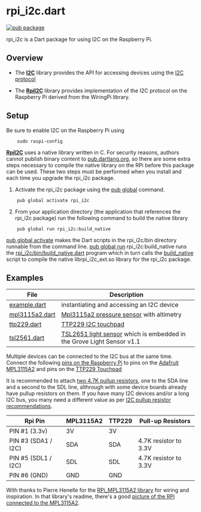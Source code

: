 # rpi_i2c.dart

[![pub package](https://img.shields.io/pub/v/rpi_i2c.svg)](https://pub.dartlang.org/packages/rpi_i2c)

rpi_i2c is a Dart package for using I2C on the Raspberry Pi.

## Overview

 * The [__I2C__](lib/i2c.dart) library provides the API for accessing devices
   using the [I2C protocol](https://en.wikipedia.org/wiki/I%C2%B2C)

 * The [__RpiI2C__](lib/rpi_i2c.dart) library provides implementation of
   the I2C protocol on the Raspberry Pi derived from the WiringPi library.

## Setup

Be sure to enable I2C on the Raspberry Pi using
```
    sudo raspi-config
```

[__RpiI2C__](lib/rpi_i2c.dart) uses a native library written in C.
For security reasons, authors cannot publish binary content
to [pub.dartlang.org](https://pub.dartlang.org/), so there are some extra
steps necessary to compile the native library on the RPi before this package
can be used. These two steps must be performed when you install and each time
you upgrade the rpi_i2c package.

1) Activate the rpi_i2c package using the
[pub global](https://www.dartlang.org/tools/pub/cmd/pub-global.html) command.
```
    pub global activate rpi_i2c
```

2) From your application directory (the application that references
the rpi_i2c package) run the following command to build the native library
```
    pub global run rpi_i2c:build_native
```

[pub global activate](https://www.dartlang.org/tools/pub/cmd/pub-global.html#activating-a-package)
makes the Dart scripts in the rpi_i2c/bin directory runnable
from the command line.
[pub global run](https://www.dartlang.org/tools/pub/cmd/pub-global.html#running-a-script)
rpi_i2c:build_native runs the [rpi_i2c/bin/build_native.dart](bin/build_native.dart)
program which in turn calls the [build_native](lib/src/native/build_native) script
to compile the native librpi_i2c_ext.so library for the rpi_i2c package.

## Examples
| File                                     | Description |
| ----                                     | ----------- |
| [example.dart](example/example.dart)     | instantiating and accessing an I2C device
| [mpl3115a2.dart](example/mpl3115a2.dart) | [Mpl3115a2 pressure sensor](https://www.nxp.com/docs/en/data-sheet/MPL3115A2.pdf) with altimetry
| [ttp229.dart](example/ttp229.dart)       | [TTP229 I2C touchpad](https://www.tontek.com.tw/uploads/product/106/TTP229-LSF_V1.0_EN.pdf)
| [tsl2561.dart](example/tsl2561.dart)     | [TSL2651 light sensor](https://ams.com/en/tsl2561) which is embedded in the Grove Light Sensor v1.1

Multiple devices can be connected to the I2C bus at the same time.
Connect the following [pins on the Raspberry Pi](https://www.raspberrypi.org/documentation/usage/gpio/)
to pins on the [Adafruit MPL3115A2](https://www.adafruit.com/product/1893)
and pins on the [TTP229 Touchpad](https://robotdyn.com/16-keys-capacitive-touch-ttp229-i2c-module.html)

It is recommended to attach
[two 4.7K pullup resistors](https://learn.sparkfun.com/tutorials/i2c/i2c-at-the-hardware-level),
one to the SDA line and a second to the SDL line,
althrough with some device boards already have pullup resistors on them.
If you have many I2C devices and/or a long I2C bus, you many need a different value
as per [I2C pullup resistor recommendations](https://www.google.com/search?q=i2c+pullup+resistor).

| Rpi Pin              | MPL3115A2 | TTP229    | Pull-up Resistors       |
| -------------------- | --------- |---------- | ----------------------- |
| PIN #1 (3.3v)        | 3V        | 3V        |                         |
| PIN #3 (SDA1 / I2C)  | SDA       | SDA       | 4.7K resistor to 3.3V   |
| PIN #5 (SDL1 / I2C)  | SDL       | SDL       | 4.7K resistor to 3.3V   |
| PIN #6 (GND)         | GND       | GND       |                         |

With thanks to Pierre Henelle for the [RPi_MPL3115A2 library](https://github.com/phenelle/RPi_MPL3115A2)
for wiring and inspiration. In that library's readme, there's a good
[picture of the RPi connected to the MPL3115A2](https://github.com/phenelle/RPi_MPL3115A2#wiring-to-the-pi).
